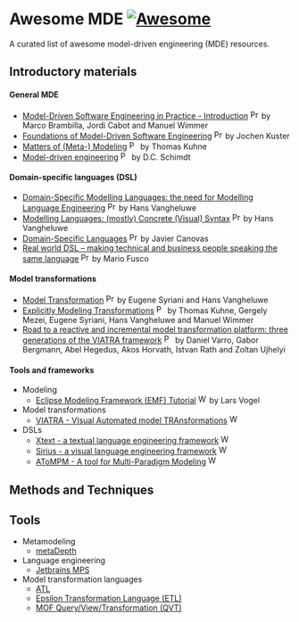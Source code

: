 # Awesome MDE [![Awesome](https://awesome.re/badge.svg)](https://awesome.re)

A curated list of awesome model-driven engineering (MDE) resources.

## Introductory materials

#### General MDE
 * [Model-Driven Software Engineering in Practice - Introduction](https://www.slideshare.net/mbrambil/modeldriven-software-engineering-in-practice-chapter-1-introduction) <img src="https://github.com/david-istvan/awesome-mde/blob/main/icons/presentation.png?raw=true" alt="Presentation" width="16"/> by Marco Brambilla, Jordi Cabot and Manuel Wimmer
 * [Foundations of Model-Driven Software Engineering](https://researcher.watson.ibm.com/researcher/files/zurich-jku/mdse-01.pdf) <img src="https://github.com/david-istvan/awesome-mde/blob/main/icons/presentation.png?raw=true" alt="Presentation" width="16"/> by Jochen Kuster
* [Matters of (Meta-) Modeling](http://msdl.cs.mcgill.ca/people/hv/teaching/MSBDesign/MattersOfMetaModelling.pdf) <img src="https://github.com/david-istvan/awesome-mde/blob/main/icons/paper.jpg?raw=true" alt="Paper" width="16"/> by Thomas Kuhne
* [Model-driven engineering](http://citeseerx.ist.psu.edu/viewdoc/download?doi=10.1.1.106.9720&rep=rep1&type=pdf) <img src="https://github.com/david-istvan/awesome-mde/blob/main/icons/paper.jpg?raw=true" alt="Paper" width="16"/> by D.C. Schimdt
#### Domain-specific languages (DSL)
* [Domain-Specific Modelling Languages: the need for Modelling Language Engineering](http://msdl.cs.mcgill.ca/people/hv/teaching/MSBDesign/presentations/presentation.ModellingLanguageEngineering.pdf) <img src="https://github.com/david-istvan/awesome-mde/blob/main/icons/presentation.png?raw=true" alt="Presentation" width="16"/> by Hans Vangheluwe
* [Modelling Languages: (mostly) Concrete (Visual) Syntax](http://msdl.cs.mcgill.ca/people/hv/teaching/MSBDesign/presentations/presentation.DSM-TP.DSLengineering.semantics.pdf) <img src="https://github.com/david-istvan/awesome-mde/blob/main/icons/presentation.png?raw=true" alt="Presentation" width="16"/> by Hans Vangheluwe
* [Domain-Specific Languages](https://www.slideshare.net/zirrus/domainspecific-langauges) <img src="https://github.com/david-istvan/awesome-mde/blob/main/icons/presentation.png?raw=true" alt="Presentation" width="16"/> by Javier Canovas
* [Real world DSL – making technical and business people speaking the same language](https://www.slideshare.net/mariofusco/real-world-dsl) <img src="https://github.com/david-istvan/awesome-mde/blob/main/icons/presentation.png?raw=true" alt="Presentation" width="16"/> by Mario Fusco
#### Model transformations
* [Model Transformation](http://msdl.cs.mcgill.ca/people/hv/teaching/MSBDesign/ModelTransformation.pdf) <img src="https://github.com/david-istvan/awesome-mde/blob/main/icons/presentation.png?raw=true" alt="Presentation" width="16"/> by Eugene Syriani and Hans Vangheluwe
* [Explicitly Modeling Transformations](http://homepages.mcs.vuw.ac.nz/~tk/publications/papers/explicitly-modeling-transformations.pdf) <img src="https://github.com/david-istvan/awesome-mde/blob/main/icons/paper.jpg?raw=true" alt="Paper" width="16"/> by Thomas Kuhne, Gergely Mezei, Eugene Syriani, Hans Vangheluwe and Manuel Wimmer
* [Road to a reactive and incremental model transformation platform: three generations of the VIATRA framework](https://www.researchgate.net/publication/303090660_Road_to_a_reactive_and_incremental_model_transformation_platform_three_generations_of_the_VIATRA_framework) <img src="https://github.com/david-istvan/awesome-mde/blob/main/icons/paper.jpg?raw=true" alt="Paper" width="16"/> by Daniel Varro, Gabor Bergmann, Abel Hegedus, Akos Horvath, Istvan Rath and Zoltan Ujhelyi
  
#### Tools and frameworks
* Modeling
  * [Eclipse Modeling Framework (EMF) Tutorial](https://www.vogella.com/tutorials/EclipseEMF/article.html) <img src="https://github.com/david-istvan/awesome-mde/blob/main/icons/www.jpg?raw=true" alt="Website" width="16"/> by Lars Vogel
* Model transformations
  * [VIATRA - VIsual Automated model TRAnsformations](https://www.eclipse.org/viatra/documentation/tutorial.html) <img src="https://github.com/david-istvan/awesome-mde/blob/main/icons/www.jpg?raw=true" alt="Website" width="16"/>
* DSLs
  * [Xtext - a textual language engineering framework](https://www.eclipse.org/Xtext/documentation/102_domainmodelwalkthrough.html) <img src="https://github.com/david-istvan/awesome-mde/blob/main/icons/www.jpg?raw=true" alt="Website" width="16"/>
  * [Sirius - a visual language engineering framework](https://www.eclipse.org/sirius/getstarted.html) <img src="https://github.com/david-istvan/awesome-mde/blob/main/icons/www.jpg?raw=true" alt="Website" width="16"/>
  * [AToMPM - A tool for Multi-Paradigm Modeling](https://atompm.github.io) <img src="https://github.com/david-istvan/awesome-mde/blob/main/icons/www.jpg?raw=true" alt="Website" width="16"/>

## Methods and Techniques

## Tools
 * Metamodeling
   * [metaDepth](http://metadepth.org/)
 * Language engineering
   * [Jetbrains MPS](https://www.jetbrains.com/mps/)
 * Model transformation languages
   * [ATL](https://www.eclipse.org/atl/)
   * [Epsilon Transformation Language (ETL)](https://www.eclipse.org/epsilon/doc/etl/)
   * [MOF Query/View/Transformation (QVT)](https://www.omg.org/spec/QVT/About-QVT/)
